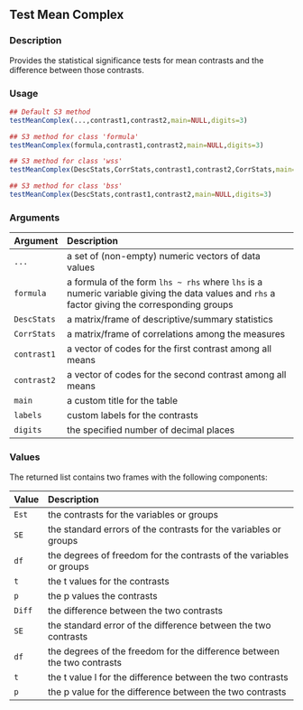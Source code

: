## Test Mean Complex

### Description

Provides the statistical significance tests for mean contrasts and the difference between those contrasts.

### Usage

```r
## Default S3 method
testMeanComplex(...,contrast1,contrast2,main=NULL,digits=3)

## S3 method for class 'formula'
testMeanComplex(formula,contrast1,contrast2,main=NULL,digits=3)

## S3 method for class 'wss'
testMeanComplex(DescStats,CorrStats,contrast1,contrast2,CorrStats,main=NULL,digits=3)

## S3 method for class 'bss'
testMeanComplex(DescStats,contrast1,contrast2,main=NULL,digits=3)
```

### Arguments

Argument | Description
:-- | :--
```...``` | a set of (non-empty) numeric vectors of data values
```formula``` | a formula of the form `lhs ~ rhs` where `lhs` is a numeric variable giving the data values and `rhs` a factor giving the corresponding groups
```DescStats``` | a matrix/frame of descriptive/summary statistics
```CorrStats``` | a matrix/frame of correlations among the measures
```contrast1``` | a vector of codes for the first contrast among all means
```contrast2``` | a vector of codes for the second contrast among all means
```main``` | a custom title for the table
```labels``` | custom labels for the contrasts
```digits``` | the specified number of decimal places

### Values

The returned list contains two frames with the following components:  

Value | Description
:-- | :--
```Est``` | the contrasts for the variables or groups
```SE``` | the standard errors of the contrasts for the variables or groups
```df``` | the degrees of freedom for the contrasts of the variables or groups
```t``` | the t values for the contrasts
```p``` | the p values the contrasts
```Diff``` | the difference between the two contrasts
```SE``` | the standard error of the difference between the two contrasts
```df``` | the degrees of the freedom for the difference between the two contrasts
```t``` | the t value l for the difference between the two contrasts
```p``` | the p value for the difference between the two contrasts
